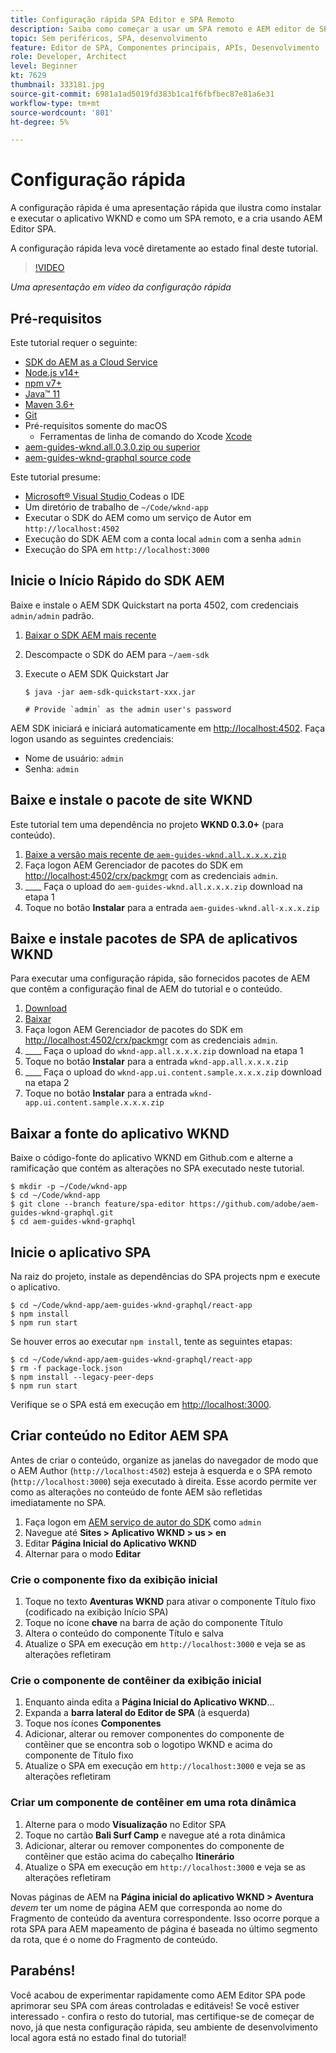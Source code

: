 ```yaml
---
title: Configuração rápida SPA Editor e SPA Remoto
description: Saiba como começar a usar um SPA remoto e AEM editor de SPA em 15 minutos!
topic: Sem periféricos, SPA, desenvolvimento
feature: Editor de SPA, Componentes principais, APIs, Desenvolvimento
role: Developer, Architect
level: Beginner
kt: 7629
thumbnail: 333181.jpg
source-git-commit: 6981a1ad5019fd383b1ca1f6fbfbec87e81a6e31
workflow-type: tm+mt
source-wordcount: '801'
ht-degree: 5%

---
```



# Configuração rápida

A configuração rápida é uma apresentação rápida que ilustra como instalar e executar o aplicativo WKND e como um SPA remoto, e a cria usando AEM Editor SPA.

A configuração rápida leva você diretamente ao estado final deste tutorial.

>[!VIDEO](https://video.tv.adobe.com/v/333181/?quality=12&learn=on)

_Uma apresentação em vídeo da configuração rápida_

## Pré-requisitos

Este tutorial requer o seguinte:

+ [SDK do AEM as a Cloud Service](https://experienceleague.adobe.com/docs/experience-manager-learn/cloud-service/local-development-environment-set-up/aem-runtime.html?lang=en)
+ [Node.js v14+](https://nodejs.org/en/)
+ [npm v7+](https://www.npmjs.com/)
+ [Java™ 11](https://downloads.experiencecloud.adobe.com/content/software-distribution/en/general.html)
+ [Maven 3.6+](https://maven.apache.org/)
+ [Git](https://git-scm.com/downloads)
+ Pré-requisitos somente do macOS
   + [](https://developer.apple.com/xcode/) Ferramentas de linha de comando do Xcode  [Xcode](https://developer.apple.com/xcode/resources/)
+ [aem-guides-wknd.all.0.3.0.zip ou superior](https://github.com/adobe/aem-guides-wknd/releases)
+ [aem-guides-wknd-graphql source code](https://github.com/adobe/aem-guides-wknd-graphql)


Este tutorial presume:

+ [Microsoft® Visual Studio ](https://visualstudio.microsoft.com/) Codeas o IDE
+ Um diretório de trabalho de `~/Code/wknd-app`
+ Executar o SDK do AEM como um serviço de Autor em `http://localhost:4502`
+ Execução do SDK AEM com a conta local `admin` com a senha `admin`
+ Execução do SPA em `http://localhost:3000`

## Inicie o Início Rápido do SDK AEM

Baixe e instale o AEM SDK Quickstart na porta 4502, com credenciais `admin/admin` padrão.

1. [Baixar o SDK AEM mais recente](https://experience.adobe.com/#/downloads/content/software-distribution/en/aemcloud.html?fulltext=AEM*+SDK*&amp;orderby=%40jcr%3Acontent%2Fjcr%3AlastModified&amp;orderby.sort=desc&amp;layout=list&amp;p.offset=0&amp;p.limit=1)
1. Descompacte o SDK do AEM para `~/aem-sdk`
1. Execute o AEM SDK Quickstart Jar

   ```
   $ java -jar aem-sdk-quickstart-xxx.jar
   
   # Provide `admin` as the admin user's password
   ```

AEM SDK iniciará e iniciará automaticamente em [http://localhost:4502](http://localhost:4502). Faça logon usando as seguintes credenciais:

+ Nome de usuário: `admin`
+ Senha: `admin`

## Baixe e instale o pacote de site WKND

Este tutorial tem uma dependência no projeto __WKND 0.3.0+__ (para conteúdo).

1. [Baixe a versão mais recente de  `aem-guides-wknd.all.x.x.x.zip`](https://github.com/adobe/aem-guides-wknd/releases)
1. Faça logon AEM Gerenciador de pacotes do SDK em [http://localhost:4502/crx/packmgr](http://localhost:4502/crx/packmgr) com as credenciais `admin`.
1. ____ Faça o upload do  `aem-guides-wknd.all.x.x.x.zip` download na etapa 1
1. Toque no botão __Instalar__ para a entrada `aem-guides-wknd.all-x.x.x.zip`

## Baixe e instale pacotes de SPA de aplicativos WKND

Para executar uma configuração rápida, são fornecidos pacotes de AEM que contêm a configuração final de AEM do tutorial e o conteúdo.

1. [Download ](./assets/quick-setup/wknd-app.all-1.0.0-SNAPSHOT.zip)
1. [Baixar ](./assets/quick-setup/wknd-app.ui.content.sample-1.0.0.zip)
1. Faça logon AEM Gerenciador de pacotes do SDK em [http://localhost:4502/crx/packmgr](http://localhost:4502/crx/packmgr) com as credenciais `admin`.
1. ____ Faça o upload do  `wknd-app.all.x.x.x.zip` download na etapa 1
1. Toque no botão __Instalar__ para a entrada `wknd-app.all.x.x.x.zip`
1. ____ Faça o upload do  `wknd-app.ui.content.sample.x.x.x.zip` download na etapa 2
1. Toque no botão __Instalar__ para a entrada `wknd-app.ui.content.sample.x.x.x.zip`

## Baixar a fonte do aplicativo WKND

Baixe o código-fonte do aplicativo WKND em Github.com e alterne a ramificação que contém as alterações no SPA executado neste tutorial.

```
$ mkdir -p ~/Code/wknd-app
$ cd ~/Code/wknd-app
$ git clone --branch feature/spa-editor https://github.com/adobe/aem-guides-wknd-graphql.git
$ cd aem-guides-wknd-graphql
```

## Inicie o aplicativo SPA

Na raiz do projeto, instale as dependências do SPA projects npm e execute o aplicativo.

```
$ cd ~/Code/wknd-app/aem-guides-wknd-graphql/react-app
$ npm install
$ npm run start
```

Se houver erros ao executar `npm install`, tente as seguintes etapas:

```
$ cd ~/Code/wknd-app/aem-guides-wknd-graphql/react-app
$ rm -f package-lock.json
$ npm install --legacy-peer-deps
$ npm run start
```

Verifique se o SPA está em execução em [http://localhost:3000](http://localhost:3000).

## Criar conteúdo no Editor AEM SPA

Antes de criar o conteúdo, organize as janelas do navegador de modo que o AEM Author (`http://localhost:4502`) esteja à esquerda e o SPA remoto (`http://localhost:3000`) seja executado à direita. Esse acordo permite ver como as alterações no conteúdo de fonte AEM são refletidas imediatamente no SPA.

1. Faça logon em [AEM serviço de autor do SDK](http://localhost:4502) como `admin`
1. Navegue até __Sites > Aplicativo WKND > us > en__
1. Editar __Página Inicial do Aplicativo WKND__
1. Alternar para o modo __Editar__

### Crie o componente fixo da exibição inicial

1. Toque no texto __Aventuras WKND__ para ativar o componente Título fixo (codificado na exibição Início SPA)
1. Toque no ícone __chave__ na barra de ação do componente Título
1. Altera o conteúdo do componente Título e salva
1. Atualize o SPA em execução em `http://localhost:3000` e veja se as alterações refletiram

### Crie o componente de contêiner da exibição inicial

1. Enquanto ainda edita a __Página Inicial do Aplicativo WKND__...
1. Expanda a __barra lateral do Editor de SPA__ (à esquerda)
1. Toque nos ícones __Componentes__
1. Adicionar, alterar ou remover componentes do componente de contêiner que se encontra sob o logotipo WKND e acima do componente de Título fixo
1. Atualize o SPA em execução em `http://localhost:3000` e veja se as alterações refletiram

### Criar um componente de contêiner em uma rota dinâmica

1. Alterne para o modo __Visualização__ no Editor SPA
1. Toque no cartão __Bali Surf Camp__ e navegue até a rota dinâmica
1. Adicionar, alterar ou remover componentes do componente de contêiner que estão acima do cabeçalho __Itinerário__
1. Atualize o SPA em execução em `http://localhost:3000` e veja se as alterações refletiram

Novas páginas de AEM na __Página inicial do aplicativo WKND > Aventura__ _devem_ ter um nome de página AEM que corresponda ao nome do Fragmento de conteúdo da aventura correspondente. Isso ocorre porque a rota SPA para AEM mapeamento de página é baseada no último segmento da rota, que é o nome do Fragmento de conteúdo.

## Parabéns!

Você acabou de experimentar rapidamente como AEM Editor SPA pode aprimorar seu SPA com áreas controladas e editáveis! Se você estiver interessado - confira o resto do tutorial, mas certifique-se de começar de novo, já que nesta configuração rápida, seu ambiente de desenvolvimento local agora está no estado final do tutorial!
